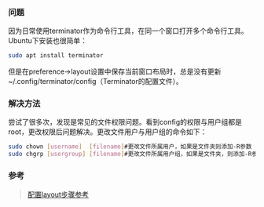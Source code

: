### 问题
因为日常使用terminator作为命令行工具，在同一个窗口打开多个命令行工具。Ubuntu下安装也很简单：
```bash
sudo apt install terminator
```
但是在preference->layout设置中保存当前窗口布局时，总是没有更新~/.config/terminator/config（Terminator的配置文件）。
### 解决方法
尝试了很多次，发现是常见的文件权限问题。看到config的权限与用户组都是root，更改权限后问题解决。更改文件用户与用户组的命令如下：
```bash
sudo chown [username]  [filename]#更改文件所属用户，如果是文件夹则添加-R参数
sudo chgrp [usergroup] [filename]#更改文件所属用户组，如果是文件夹，则添加-R参数
```
### 参考
> [配置layout步骤参考](https://www.jianshu.com/p/e9f693c84635)
